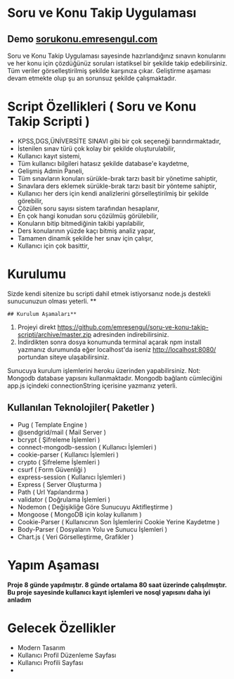 
# Soru ve Konu Takip Uygulaması
## Demo [sorukonu.emresengul.com](sorukonu.emresengul.com)

Soru ve Konu Takip Uygulaması sayesinde hazırlandığınız sınavın konularını ve her konu için çözdüğünüz soruları istatiksel bir şekilde takip edebilirsiniz. Tüm veriler görselleştirilmiş şekilde karşınıza çıkar. Geliştirme aşaması devam etmekte olup şu an sorunsuz şekilde çalışmaktadır.

# Script Özellikleri ( Soru ve Konu Takip Scripti )

 - KPSS,DGS,ÜNİVERSİTE SINAVI gibi bir çok seçeneği barındırmaktadır,
 - İstenilen sınav türü çok kolay bir şekilde oluşturulabilir,
 - Kullanıcı kayıt sistemi,
 - Tüm kullanıcı bilgileri hatasız şekilde database'e kaydetme,
 - Gelişmiş Admin Paneli,
 - Tüm sınavların konuları sürükle-bırak tarzı basit bir yönetime sahiptir,
 - Sınavlara ders eklemek sürükle-bırak tarzı basit bir yönteme sahiptir,
 - Kullanıcı her ders için kendi analizlerini görselleştirilmiş bir şekilde görebilir,
 - Çözülen soru sayısı sistem tarafından hesaplanır,
 - En çok hangi konudan soru çözülmüş görülebilir,
 - Konuların bitip bitmediğinin takibi yapılabilir,
 - Ders konularının yüzde kaçı bitmiş analiz yapar,
 - Tamamen dinamik şekilde her sınav için çalışır,
 - Kullanıcı için çok basittir,

 

# Kurulumu

Sizde kendi sitenize bu scripti dahil etmek istiyorsanız node.js destekli sunucunuzun olması yeterli.
**

	## Kurulum Aşamaları**
	
	

 1. Projeyi direkt https://github.com/emresengul/soru-ve-konu-takip-scripti/archive/master.zip adresinden indirebilirsiniz.
 2. İndirdikten sonra dosya konumunda terminal açarak npm install yazmanız durumunda eğer localhost'da iseniz  [http://localhost:8080/](http://localhost:8080/) portundan siteye ulaşabilirsiniz.

Sunucuya kurulum işlemlerini heroku üzerinden yapabilirsiniz.
Not: Mongodb database yapısını kullanmaktadır. Mongodb bağlantı cümleciğini app.js içindeki connectionString içerisine yazmanız yeterli.

## Kullanılan Teknolojiler( Paketler )

 - Pug ( Template Engine )
 - @sendgrid/mail ( Mail Server )
 - bcrypt ( Şifreleme İşlemleri )
 - connect-mongodb-session ( Kullanıcı İşlemleri )
 - cookie-parser ( Kullanıcı İşlemleri )
 - crypto ( Şifreleme İşlemleri )
 - csurf ( Form Güvenliği )
 - express-session ( Kullanıcı İşlemleri )
 - Express ( Server Oluşturma )
 - Path ( Url Yapılandırma )
 - validator ( Doğrulama İşlemleri )
 - Nodemon ( Değişikliğe Göre Sunucuyu Aktifleştirme )
 - Mongoose ( MongoDB için kolay kullanım )
 - Cookie-Parser ( Kullanıcının Son İşlemlerini Cookie Yerine Kaydetme )
 - Body-Parser ( Dosyaların Yolu ve Sunucu İşlemleri )
 - Chart.js ( Veri Görselleştirme, Grafikler )
 # Yapım Aşaması
 **Proje 8 günde yapılmıştır. 8  günde ortalama 80 saat üzerinde çalışılmıştır. Bu proje sayesinde kullanıcı kayıt işlemleri ve nosql yapısını daha iyi anladım**
 
# Gelecek Özellikler
 - Modern Tasarım
 - Kullanıcı Profil Düzenleme Sayfası
 - Kullanıcı Profili Sayfası
 - 
 
